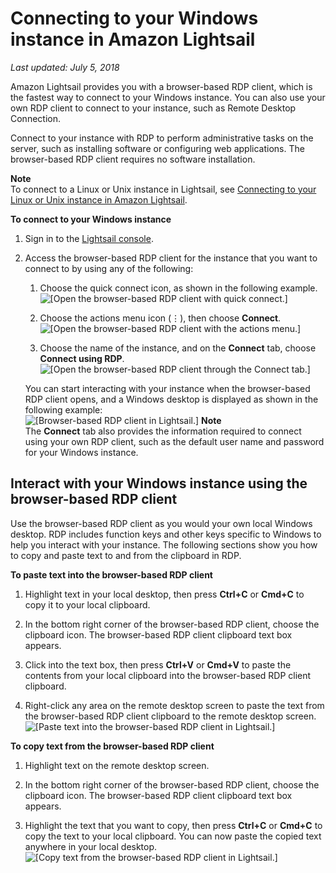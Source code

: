 # Connecting to your Windows instance in Amazon Lightsail<a name="connect-to-your-windows-based-instance-using-amazon-lightsail"></a>

 *Last updated: July 5, 2018* 

Amazon Lightsail provides you with a browser\-based RDP client, which is the fastest way to connect to your Windows instance\. You can also use your own RDP client to connect to your instance, such as Remote Desktop Connection\.

Connect to your instance with RDP to perform administrative tasks on the server, such as installing software or configuring web applications\. The browser\-based RDP client requires no software installation\.

**Note**  
To connect to a Linux or Unix instance in Lightsail, see [Connecting to your Linux or Unix instance in Amazon Lightsail](lightsail-how-to-connect-to-your-instance-virtual-private-server.md)\.

**To connect to your Windows instance**

1. Sign in to the [Lightsail console](https://lightsail.aws.amazon.com/)\.

1. Access the browser\-based RDP client for the instance that you want to connect to by using any of the following:

   1. Choose the quick connect icon, as shown in the following example\.  
![\[Open the browser-based RDP client with quick connect.\]](https://d9yljz1nd5001.cloudfront.net/en_us/aa4810f664dabff907209ee92babaa14/images/connect-to-windows-instance-using-rdp-connection-shortcut.png)

   1. Choose the actions menu icon \(⋮\), then choose **Connect**\.  
![\[Open the browser-based RDP client with the actions menu.\]](https://d9yljz1nd5001.cloudfront.net/en_us/aa4810f664dabff907209ee92babaa14/images/animated-gif-lightsail-instance-actions-menu-windows.gif)

   1. Choose the name of the instance, and on the **Connect** tab, choose **Connect using RDP**\.  
![\[Open the browser-based RDP client through the Connect tab.\]](https://d9yljz1nd5001.cloudfront.net/en_us/aa4810f664dabff907209ee92babaa14/images/amazon-lightsail-connect-using-rdp-button.png)

   You can start interacting with your instance when the browser\-based RDP client opens, and a Windows desktop is displayed as shown in the following example:  
![\[Browser-based RDP client in Lightsail.\]](https://d9yljz1nd5001.cloudfront.net/en_us/aa4810f664dabff907209ee92babaa14/images/amazon-lightsail-web-based-rdp-client.png)
**Note**  
The **Connect** tab also provides the information required to connect using your own RDP client, such as the default user name and password for your Windows instance\.

## Interact with your Windows instance using the browser\-based RDP client<a name="interact-with-your-instance"></a>

Use the browser\-based RDP client as you would your own local Windows desktop\. RDP includes function keys and other keys specific to Windows to help you interact with your instance\. The following sections show you how to copy and paste text to and from the clipboard in RDP\.

**To paste text into the browser\-based RDP client**

1. Highlight text in your local desktop, then press **Ctrl\+C** or **Cmd\+C** to copy it to your local clipboard\.

1. In the bottom right corner of the browser\-based RDP client, choose the clipboard icon\. The browser\-based RDP client clipboard text box appears\.

1. Click into the text box, then press **Ctrl\+V** or **Cmd\+V** to paste the contents from your local clipboard into the browser\-based RDP client clipboard\.

1. Right\-click any area on the remote desktop screen to paste the text from the browser\-based RDP client clipboard to the remote desktop screen\.  
![\[Paste text into the browser-based RDP client in Lightsail.\]](https://d9yljz1nd5001.cloudfront.net/en_us/aa4810f664dabff907209ee92babaa14/images/amazon-lightsail-paste-rdp-windows.gif)

**To copy text from the browser\-based RDP client**

1. Highlight text on the remote desktop screen\.

1. In the bottom right corner of the browser\-based RDP client, choose the clipboard icon\. The browser\-based RDP client clipboard text box appears\.

1. Highlight the text that you want to copy, then press **Ctrl\+C** or **Cmd\+C** to copy the text to your local clipboard\. You can now paste the copied text anywhere in your local desktop\.  
![\[Copy text from the browser-based RDP client in Lightsail.\]](https://d9yljz1nd5001.cloudfront.net/en_us/aa4810f664dabff907209ee92babaa14/images/amazon-lightsail-copy-rdp-windows.gif)